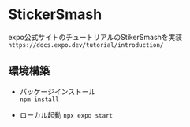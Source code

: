 # StickerSmash
expo公式サイトのチュートリアルのStikerSmashを実装<br>
`https://docs.expo.dev/tutorial/introduction/`


## 環境構築
- パッケージインストール<br>
`npm install`

- ローカル起動
`npx expo start`
